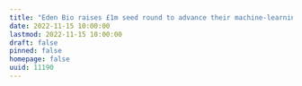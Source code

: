 ```yaml
---
title: "Eden Bio raises £1m seed round to advance their machine-learning platform"
date: 2022-11-15 10:00:00
lastmod: 2022-11-15 10:00:00
draft: false
pinned: false
homepage: false
uuid: 11190
---
```

